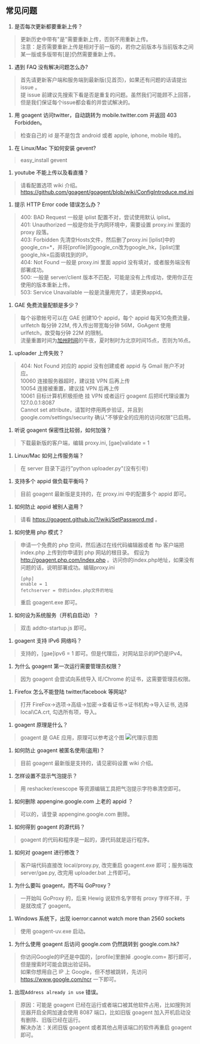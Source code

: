 ## 常见问题

1. 是否每次更新都要重新上传？
> 更新历史中带有"是"需要重新上传，否则不用重新上传。  
> 注意：是否需要重新上传是相对于前一版的，若你之前版本与当前版本之间某一版或多版带有[是]仍然需要重新上传。

1. 遇到 FAQ 没有解决问题怎么办?
> 首先请更新客户端和服务端到最新版(见首页)，如果还有问题的话请提出 issue 。  
> 提 issue 前建议先搜索下看是否是重复的问题。虽然我们可能顾不上回答，但是我们保证每个issue都会看的并尝试解决的。

1. 用 goagent 访问twitter，自动跳转为 mobile.twitter.com 并返回 403 Forbidden。
> 检查自己的 id 是不是包含 android 或者 apple, iphone, mobile 啥的。

1. 在 Linux/Mac 下如何安装 gevent?
> easy_install gevent

1. youtube 不能上传以及看直播？
> 请看配置选项 wiki 介绍。https://github.com/goagent/goagent/blob/wiki/ConfigIntroduce.md.ini

1. 提示 HTTP Error code 错误怎么办？
> 400: BAD Request 一般是 iplist 配置不对，尝试使用默认 iplist。  
> 401: Unauthorized 一般是你处于内网环境中，需要设置 proxy.ini 里面的 proxy 段落。  
> 403: Forbidden 先清空Hosts文件，然后删了proxy.ini   [iplist]中的google\_cn=*，并将[profile]的google\_cn改为google\_hk，[iplist]里google\_hk=后面填找到的IP。  
> 404: Not Found 一般是 proxy.ini 里面 appid 没有填对，或者服务端没有部署成功。  
> 500: 一般是 server/client 版本不匹配，可能是没有上传成功，使用你正在使用的版本重新上传。  
> 503: Service Unavailable 一般是流量用完了，请更换appid。  

1. GAE 免费流量配额是多少？
> 每个谷歌帐号可以在 GAE 创建10个 appid，每个 appid 每天1G免费流量，urlfetch 每分钟 22M, 传入传出带宽每分钟 56M，GoAgent 使用 urlfetch，故受每分钟 22M 的限制。  
> 流量重置时间为[加州时间](http://zh.thetimenow.com/united_states/california/san_francisco)的午夜，夏时制时为北京时间15点，否则为16点。

1. uploader 上传失败？
> 404: Not Found 对应的 appid 没有创建或者 appid 与 Gmail 账户不对应。  
> 10060 连接服务器超时，建议挂 VPN 后再上传  
> 10054 连接被重置，建议挂 VPN 后再上传  
> 10061 目标计算机积极拒绝 挂 VPN 或者运行 goagent 后把IE代理设置为 127.0.0.1:8087  
> Cannot set attribute，请暂时停用两步验证，并且到 google.com/settings/security 确认"不够安全的应用的访问权限"已启用。

1. 听说 goagent 保密性比较弱，如何加强？
> 下载最新版的客户端，编辑 proxy.ini, [gae]validate = 1

1. Linux/Mac 如何上传服务端？
> 在 server 目录下运行"python uploader.py"(没有引号)

1. 支持多个 appid 做负载平衡吗？
> 目前 goagent 最新版是支持的，在 proxy.ini 中的配置多个 appid 即可。

1. 如何防止 appid 被别人盗用？
> 请看 <https://goagent.github.io/?/wiki/SetPassword.md> 。

1. 如何使用 php 模式？
> 申请一个免费的 php 空间，然后通过在线代码编辑器或者 ftp 客户端把 index.php 上传到你申请到 php 网站的根目录。
> 假设为 <http://goagent.php.com/index.php> 。访问你的index.php地址，如果没有问题的话，说明部署成功。编辑proxy.ini 
>    ```
>    [php]
>    enable = 1
>    fetchserver = 你的index.php文件的地址
>    ```
> 重启 goagent.exe 即可。


1. 如何设为系统服务（开机自启动）？
> 双击 addto-startup.js 即可。

1. goagent 支持 IPv6 网络吗？
> 支持的，[gae]ipv6 = 1 即可。但是代理后，对网站显示的IP仍是IPv4。

1. 为什么 goagent 第一次运行需要管理员权限？
> 因为 goagent 会尝试向系统导入 IE/Chrome 的证书，这需要管理员权限。

1. Firefox 怎么不能登陆 twitter/facebook 等网站?
> 打开 FireFox->选项->高级->加密->查看证书->证书机构->导入证书, 选择local\CA.crt, 勾选所有项，导入。

1. goagent 原理是什么？
> goagent 是 GAE 应用，原理可以参考这个图 ![代理示意图](https://cloud.githubusercontent.com/assets/195836/4602738/ac950aba-5149-11e4-8976-a2606ba08e05.png)

1. 如何防止 goagent 被匿名使用(盗用)？
> 目前 goagent 最新版是支持的，请见密码设置 wiki 介绍。

1. 怎样设置不显示气泡提示？
> 用 reshacker/exescope 等资源编辑工具把气泡提示字符串清空即可。

1. 如何删除 appengine.google.com 上老的 appid ？
> 可以的，请登录 appengine.google.com 删除。

1. 如何得到 goagent 的源代码？
> goagent 的代码和程序是一起的，源代码就是运行程序。

1. 如何对 goagent 进行修改？
> 客户端代码直接改 local/proxy.py, 改完重启 goagent.exe 即可；服务端改 server/gae.py, 改完用 uploader.bat 上传即可。

1. 为什么要叫 goagent，而不叫 GoProxy？
> 一开始叫 GoProxy 的，后来 Hewig 说软件名字带有 proxy 字样不祥，于是就改成了 goagent。

1. Windows 系统下，出现 ioerror:cannot watch more than 2560 sockets
> 使用 goagent-uv.exe 启动。

1. 为什么使用 goagent 后访问 google.com 仍然跳转到 google.com.hk?
> 你访问Google的IP还是中国的，[profile]里删掉 .google.com= 那行即可，但是搜索时可能会跳出验证码。  
> 如果你想用自己 IP 上 Google，但不想被跳转，先访问 https://www.google.com/ncr 一下即可。

1. 出现`Address already in use` 错误。
> 原因：可能是 goagent 已经在运行或者端口被其他软件占用，比如搜狗浏览器开启全网加速会使用 8087 端口，比如旧版 goagent 加入开机启动没有删除、旧版已经在运行。  
> 解决办法：关闭旧版 goagent 或者其他占用该端口的软件再重启 goagent 即可。
